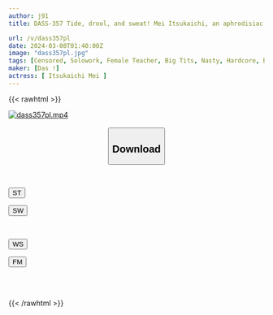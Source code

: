 ```yaml
---
author: j91
title: DASS-357 Tide, drool, and sweat! Mei Itsukaichi, an aphrodisiac sex training camp where an abstinent Spartan female teacher is forced to climax by soaking in a piston

url: /v/dass357pl
date: 2024-03-08T01:40:00Z
image: "dass357pl.jpg"
tags: [Censored, Solowork, Female Teacher, Big Tits, Nasty, Hardcore, Bloomers, Acme · Orgasm	]
maker: [Das !]
actress: [ Itsukaichi Mei ]
---
```



{{< rawhtml >}}

<div class="video" data-videoid="pbKmwmVydBsr98V">
    <a href="javascript:;">
        <img src="/v/dass357pl/dass357pl.jpg" width="WIDTH" height="HEIGHT" alt="dass357pl.mp4" loading="lazy">
    </a>
</div>

<script type="text/javascript" src="https://j91.asia/asset/on-demand-st.js"></script>

<br>
  <link rel="stylesheet" href="https://j91.asia/asset/bs5.css">
  
  <center>
  <button class="btn btn-primary" type="button" data-bs-toggle="collapse" data-bs-target=".multi-collapse" aria-expanded="false" aria-controls="multiCollapseExample1 multiCollapseExample2"><h2>Download</h2></button></center>
</p>
<div class="row">
  <div class="col">
    <div class="collapse multi-collapse" id="multiCollapseExample1">
      <div class="card card-body">
	      	      <br>
<div class="buttons">  
<p><a href="https://streamtape.to/v/pbKmwmVydBsr98V" target="_blank"><button class="btn-hover color-3"><i class="fa fa-download"></i> ST</button></a></p>
<p><a href="https://cdnwish.com/wz3ia4d49a9n" target="_blank"><button class="btn-hover color-2"><i class="fa fa-download"></i> SW</button></a></p></div>
    </div>
  </div>
</div>
  <div class="col">
    <div class="collapse multi-collapse" id="multiCollapseExample2">
      <div class="card card-body">
	      <br>
<div class="buttons">
<p><a href="https://wolfstream.tv/x15mw3swlvtf"><button class="btn-hover color-9"><i class="fa fa-download"></i> WS</button></a></p>
<p><a href="https://filemoon.sx/d/188it5qdtf9k"><button class="btn-hover color-8"><i class="fa fa-download"></i> FM</button></a></p></div>
<br><br>
      </div>
    </div>
  </div>
</div>

{{< /rawhtml >}}